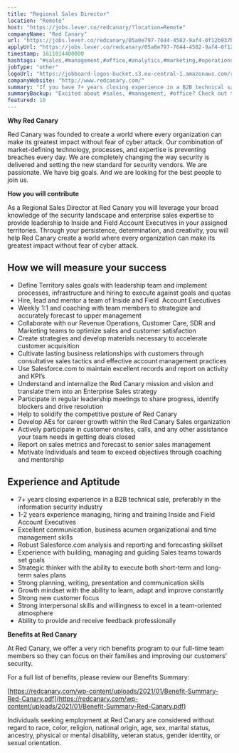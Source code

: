 ```yaml
---
title: "Regional Sales Director"
location: "Remote"
host: "https://jobs.lever.co/redcanary/?location=Remote"
companyName: "Red Canary"
url: "https://jobs.lever.co/redcanary/05a0e797-7644-4582-9af4-0f12b937bcc7"
applyUrl: "https://jobs.lever.co/redcanary/05a0e797-7644-4582-9af4-0f12b937bcc7/apply"
timestamp: 1611014400000
hashtags: "#sales,#management,#office,#analytics,#marketing,#operations,#translation,#analysis,#optimization"
jobType: "other"
logoUrl: "https://jobboard-logos-bucket.s3.eu-central-1.amazonaws.com/red-canary"
companyWebsite: "http://www.redcanary.com/"
summary: "If you have 7+ years closing experience in a B2B technical sale, preferably in the information security industry, consider applying to Red Canary's job post for a new regional sales director."
summaryBackup: "Excited about #sales, #management, #office? Check out this job post!"
featured: 10
---
```


**Why Red Canary**

Red Canary was founded to create a world where every organization can make its greatest impact without fear of cyber attack. Our combination of market-defining technology, processes, and expertise is preventing breaches every day. We are completely changing the way security is delivered and setting the new standard for security vendors. We are passionate. We have big goals. And we are looking for the best people to join us.

**How you will contribute** 

As a Regional Sales Director at Red Canary you will leverage your broad knowledge of the security landscape and enterprise sales expertise to provide leadership to Inside and Field Account Executives in your assigned territories. Through your persistence, determination, and creativity, you will help Red Canary create a world where every organization can make its greatest impact without fear of cyber attack.

## How we will measure your success

*   Define Territory sales goals with leadership team and implement processes, infrastructure and hiring to execute against goals and quotas
*   Hire, lead and mentor a team of Inside and Field  Account Executives
*   Weekly 1:1 and coaching with team members to strategize and accurately forecast to upper management
*   Collaborate with our Revenue Operations, Customer Care, SDR and Marketing teams to optimize sales and customer satisfaction
*   Create strategies and develop materials necessary to accelerate customer acquisition
*   Cultivate lasting business relationships with customers through consultative sales tactics and effective account management practices
*   Use Salesforce.com to maintain excellent records and report on activity and KPI’s
*   Understand and internalize the Red Canary mission and vision and translate them into an Enterprise Sales strategy
*   Participate in regular leadership meetings to share progress, identify blockers and drive resolution
*   Help to solidify the competitive posture of Red Canary
*   Develop AEs for career growth within the Red Canary Sales organization
*   Actively participate in customer onsites, calls, and any other assistance your team needs in getting deals closed
*   Report on sales metrics and forecast to senior sales management
*   Motivate Individuals and team to exceed objectives through coaching and mentorship

## Experience and Aptitude

*   7+ years closing experience in a B2B technical sale, preferably in the information security industry
*   1-2 years experience managing, hiring and training Inside and Field Account Executives 
*   Excellent communication, business acumen organizational and time management skills
*   Robust Salesforce.com analysis and reporting and forecasting skillset
*   Experience with building, managing and guiding Sales teams towards set goals
*   Strategic thinker with the ability to execute both short-term and long-term sales plans
*   Strong planning, writing, presentation and communication skills
*   Growth mindset with the ability to learn, adapt and improve constantly
*   Strong new customer focus
*   Strong interpersonal skills and willingness to excel in a team-oriented atmosphere
*   Ability to provide and receive feedback professionally

**Benefits at Red Canary**

At Red Canary, we offer a very rich benefits program to our full-time team members so they can focus on their families and improving our customers’ security. 

For a full list of benefits, please review our Benefits Summary:

[https://redcanary.com/wp-content/uploads/2021/01/Benefit-Summary-Red-Canary.pdf](https://redcanary.com/wp-content/uploads/2021/01/Benefit-Summary-Red-Canary.pdf)

Individuals seeking employment at Red Canary are considered without regard to race, color, religion, national origin, age, sex, marital status, ancestry, physical or mental disability, veteran status, gender identity, or sexual orientation.
